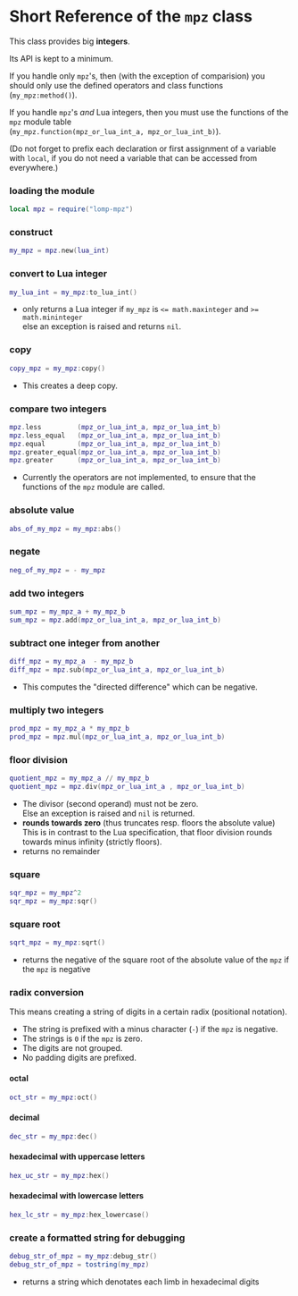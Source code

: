 # Short Reference of the `mpz` class

This class provides big **integers**.

Its API is kept to a minimum.

If you handle only `mpz`'s, then (with the exception of comparision) you should only use the defined operators and class functions (`my_mpz:method()`).

If you handle `mpz`'s *and* Lua integers, then you must use the functions of the `mpz` module table<br>
(`my_mpz.function(mpz_or_lua_int_a, mpz_or_lua_int_b)`).

(Do not forget to prefix each declaration or first assignment of a variable with `local`,
if you do not need a variable that can be accessed from everywhere.)

### loading the module
```lua
local mpz = require("lomp-mpz")
```

### construct
```lua
my_mpz = mpz.new(lua_int)
```

### convert to Lua integer
```lua
my_lua_int = my_mpz:to_lua_int()
```
- only returns a Lua integer if `my_mpz` is `<= math.maxinteger` and `>= math.mininteger`<br>
  else an exception is raised and returns `nil`.

### copy
```lua
copy_mpz = my_mpz:copy()
```
- This creates a deep copy.

### compare two integers
```lua
mpz.less         (mpz_or_lua_int_a, mpz_or_lua_int_b)
mpz.less_equal   (mpz_or_lua_int_a, mpz_or_lua_int_b)
mpz.equal        (mpz_or_lua_int_a, mpz_or_lua_int_b)
mpz.greater_equal(mpz_or_lua_int_a, mpz_or_lua_int_b)
mpz.greater      (mpz_or_lua_int_a, mpz_or_lua_int_b)
```
- Currently the operators are not implemented, to ensure that the functions of the `mpz` module are called.

### absolute value
```lua
abs_of_my_mpz = my_mpz:abs()
```

### negate
```lua
neg_of_my_mpz = - my_mpz
```

### add two integers
```lua
sum_mpz = my_mpz_a + my_mpz_b   
sum_mpz = mpz.add(mpz_or_lua_int_a, mpz_or_lua_int_b)
```

### subtract one integer from another
```lua
diff_mpz = my_mpz_a  - my_mpz_b
diff_mpz = mpz.sub(mpz_or_lua_int_a, mpz_or_lua_int_b)
```
- This computes the "directed difference" which can be negative.

### multiply two integers
```lua 
prod_mpz = my_mpz_a * my_mpz_b
prod_mpz = mpz.mul(mpz_or_lua_int_a, mpz_or_lua_int_b)
```

### floor division
```lua
quotient_mpz = my_mpz_a // my_mpz_b   
quotient_mpz = mpz.div(mpz_or_lua_int_a , mpz_or_lua_int_b)
```
- The divisor (second operand) must not be zero.<br>
  Else an exception is raised and `nil` is returned.
- **rounds towards zero** (thus truncates resp. floors the absolute value)<br>
  This is in contrast to the Lua specification, that floor division rounds towards minus infinity (strictly floors).
- returns no remainder

### square
```lua
sqr_mpz = my_mpz^2
sqr_mpz = my_mpz:sqr()
```

### square root
```lua
sqrt_mpz = my_mpz:sqrt()
```
- returns the negative of the square root of the absolute value of the `mpz` if the `mpz` is negative

### radix conversion
This means creating a string of digits in a certain radix (positional notation).

- The string is prefixed with a minus character (`-`) if the `mpz` is negative.
- The strings is `0` if the `mpz` is zero.
- The digits are not grouped.
- No padding digits are prefixed.

#### octal
```lua
oct_str = my_mpz:oct()
```
#### decimal
```lua
dec_str = my_mpz:dec()
```
#### hexadecimal with uppercase letters
```lua
hex_uc_str = my_mpz:hex()
```
#### hexadecimal with lowercase letters
```lua
hex_lc_str = my_mpz:hex_lowercase()
```

### create a formatted string for debugging
```lua
debug_str_of_mpz = my_mpz:debug_str()
debug_str_of_mpz = tostring(my_mpz)
```
- returns a string which denotates each limb in hexadecimal digits
